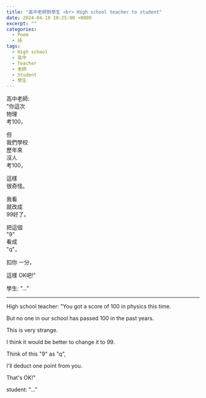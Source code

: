 ```yaml
---
title: "高中老師對學生 <br> High school teacher to student"
date: 2024-04-10 10:25:00 +0800
excerpt: ""
categories: 
  - Poem
  - 詩
tags:
  - High school
  - 高中
  - Teacher
  - 老師
  - Student
  - 學生
---
```


高中老師:  
"你這次  
物理  
考100，  

但  
我們學校  
歷年來  
沒人  
考100，  

這樣  
很奇怪。  

我看  
就改成  
99好了。  

把這個  
"9"  
看成  
"q"，  

扣你
一分，  

這樣
OK吧!"  

學生: "..."

---

High school teacher: 
"You got a score of 
100 in physics 
this time.  

But 
no one in our school 
has passed 
100 
in the past years.  

This is 
very strange.  

I think 
it would be better 
to change it to 99.  

Think of this 
"9" 
as 
"q",  

I'll deduct 
one point from you.  

That's 
OK!"  

student: "..."
